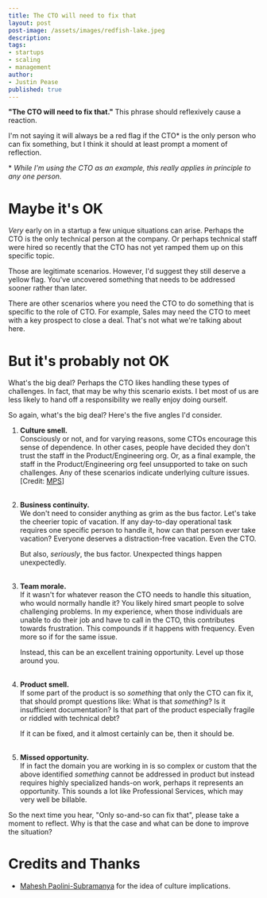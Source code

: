 ```yaml
---
title: The CTO will need to fix that
layout: post
post-image: /assets/images/redfish-lake.jpeg
description: 
tags:
- startups
- scaling
- management
author: 
- Justin Pease
published: true
---
```


**"The CTO will need to fix that."** This phrase should reflexively cause a
reaction. 

I'm not saying it will always be a red flag if the CTO* is
the only person who can fix something, but I think it should at least prompt a
moment of reflection.

\* *While I'm using the CTO as an example, this really applies in principle to
any one person.*

# Maybe it's OK

*Very* early on in a startup a few unique situations can arise. Perhaps the CTO
is the only technical person at the company. Or perhaps technical staff were
hired so recently that the CTO has not yet ramped them up on this specific
topic.

Those are legitimate scenarios. However, I'd suggest they still deserve a yellow
flag. You've uncovered something that needs to be addressed sooner rather than
later.

There are other scenarios where you need the CTO to do something that is
specific to the role of CTO. For example, Sales may need the CTO to meet with
a key prospect to close a deal. That's not what we're talking about here.

# But it's probably not OK

What's the big deal? Perhaps the CTO likes handling these types of challenges.
In fact, that may be why this scenario exists. I bet most of us are less likely
to hand off a responsibility we really enjoy doing ourself.

So again, what's the big deal? Here's the five angles I'd consider.

1. **Culture smell.**  
Consciously or not, and for varying reasons, some CTOs encourage this sense of
dependence. In other cases, people have decided they don't trust the staff in
the Product/Engineering org. Or, as a final example, the staff in the
Product/Engineering org feel unsupported to take on such challenges. Any of
these scenarios indicate underlying culture issues. [Credit: <a href="#MPS">MPS</a>]  
&nbsp;  

2. **Business continuity.**  
We don't need to consider anything as grim as the bus factor. Let's take the
cheerier topic of vacation. If any day-to-day operational task requires one
specific person to handle it, how can that person ever take vacation? Everyone
deserves a distraction-free vacation. Even the CTO.

    But also, *seriously*, the bus factor. Unexpected things happen unexpectedly.  
&nbsp;  

3. **Team morale.**  
If it wasn't for whatever reason the CTO needs to handle this situation, who
would normally handle it? You likely hired smart people to solve challenging
problems. In my experience, when those individuals are unable to do their job
and have to call in the CTO, this contributes towards frustration. This
compounds if it happens with frequency. Even more so if for the same issue.

    Instead, this can be an excellent training opportunity. Level up those
around you.  
&nbsp;  

4. **Product smell.**  
If some part of the product is so *something* that only the CTO can fix it,
that should prompt questions like: What is that *something*? Is it insufficient
documentation? Is that part of the product especially fragile or riddled with
technical debt?

    If it can be fixed, and it almost certainly can be, then it should be.  
&nbsp;  

5. **Missed opportunity.**  
If in fact the domain you are working in is so complex or custom that the above
identified *something* cannot be addressed in product but instead requires
highly specialized hands-on work, perhaps it represents an opportunity. This
sounds a lot like Professional Services, which may very well be billable.

So the next time you hear, "Only so-and-so can fix that", please take a moment
to reflect. Why is that the case and what can be done to improve the situation?

# Credits and Thanks
* <a name="MPS" href="https://www.linkedin.com/in/dieswaytoofast/">Mahesh Paolini-Subramanya</a> for 
    the idea of culture implications.
